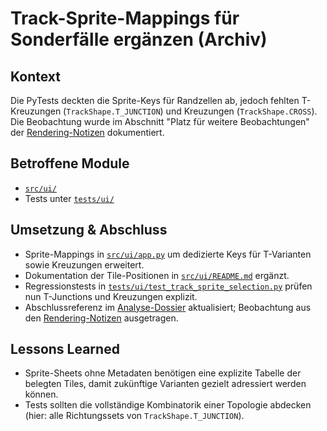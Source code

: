 # Track-Sprite-Mappings für Sonderfälle ergänzen (Archiv)

## Kontext
Die PyTests deckten die Sprite-Keys für Randzellen ab, jedoch fehlten T-Kreuzungen (`TrackShape.T_JUNCTION`) und Kreuzungen (`TrackShape.CROSS`). Die Beobachtung wurde im Abschnitt "Platz für weitere Beobachtungen" der [Rendering-Notizen](../../Task/rendering-notes.md) dokumentiert.

## Betroffene Module
- [`src/ui/`](../../src/ui/README.md)
- Tests unter [`tests/ui/`](../../tests/ui/README.md)

## Umsetzung & Abschluss
- Sprite-Mappings in [`src/ui/app.py`](../../src/ui/app.py) um dedizierte Keys für T-Varianten sowie Kreuzungen erweitert.
- Dokumentation der Tile-Positionen in [`src/ui/README.md`](../../src/ui/README.md#sprite-belegung-ground-railspng) ergänzt.
- Regressionstests in [`tests/ui/test_track_sprite_selection.py`](../../tests/ui/test_track_sprite_selection.py) prüfen nun T-Junctions und Kreuzungen explizit.
- Abschlussreferenz im [Analyse-Dossier](../../Task/analysis-plan.md) aktualisiert; Beobachtung aus den [Rendering-Notizen](../../Task/rendering-notes.md#weitere-beobachtungen) ausgetragen.

## Lessons Learned
- Sprite-Sheets ohne Metadaten benötigen eine explizite Tabelle der belegten Tiles, damit zukünftige Varianten gezielt adressiert werden können.
- Tests sollten die vollständige Kombinatorik einer Topologie abdecken (hier: alle Richtungssets von `TrackShape.T_JUNCTION`).
